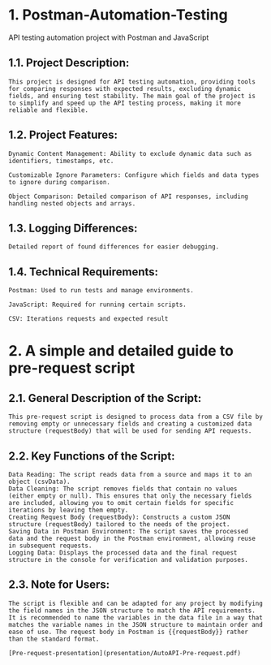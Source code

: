 # 1. Postman-Automation-Testing
 API testing automation project with Postman and JavaScript

## 1.1. Project Description:
    This project is designed for API testing automation, providing tools for comparing responses with expected results, excluding dynamic fields, and ensuring test stability. The main goal of the project is to simplify and speed up the API testing process, making it more reliable and flexible.

## 1.2. Project Features:

    Dynamic Content Management: Ability to exclude dynamic data such as identifiers, timestamps, etc.

    Customizable Ignore Parameters: Configure which fields and data types to ignore during comparison.

    Object Comparison: Detailed comparison of API responses, including handling nested objects and arrays.

## 1.3. Logging Differences:

    Detailed report of found differences for easier debugging.

## 1.4. Technical Requirements:

    Postman: Used to run tests and manage environments.

    JavaScript: Required for running certain scripts.

    CSV: Iterations requests and expected result

# 2. A simple and detailed guide to pre-request script

## 2.1. General Description of the Script:
    This pre-request script is designed to process data from a CSV file by removing empty or unnecessary fields and creating a customized data structure (requestBody) that will be used for sending API requests.
## 2.2. Key Functions of the Script:
    Data Reading: The script reads data from a source and maps it to an object (csvData).
    Data Cleaning: The script removes fields that contain no values (either empty or null). This ensures that only the necessary fields are included, allowing you to omit certain fields for specific iterations by leaving them empty.
    Creating Request Body (requestBody): Constructs a custom JSON structure (requestBody) tailored to the needs of the project.
    Saving Data in Postman Environment: The script saves the processed data and the request body in the Postman environment, allowing reuse in subsequent requests.
    Logging Data: Displays the processed data and the final request structure in the console for verification and validation purposes.

## 2.3. Note for Users:
    The script is flexible and can be adapted for any project by modifying the field names in the JSON structure to match the API requirements. It is recommended to name the variables in the data file in a way that matches the variable names in the JSON structure to maintain order and ease of use. The request body in Postman is {{requestBody}} rather than the standard format.

    [Pre-request-presentation](presentation/AutoAPI-Pre-request.pdf)